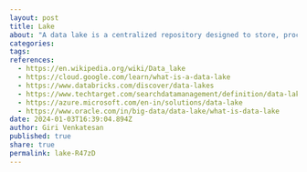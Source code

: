 ```yaml
---
layout: post
title: Lake
about: "A data lake is a centralized repository designed to store, process, and secure large amounts of structured, semistructured, and unstructured data. It can store data in its native format and process any variety of it, ignoring size limits."
categories:
tags:
references:
  - https://en.wikipedia.org/wiki/Data_lake
  - https://cloud.google.com/learn/what-is-a-data-lake
  - https://www.databricks.com/discover/data-lakes
  - https://www.techtarget.com/searchdatamanagement/definition/data-lake
  - https://azure.microsoft.com/en-in/solutions/data-lake
  - https://www.oracle.com/in/big-data/data-lake/what-is-data-lake
date: 2024-01-03T16:39:04.894Z
author: Giri Venkatesan
published: true
share: true
permalink: lake-R47zD
---
```

